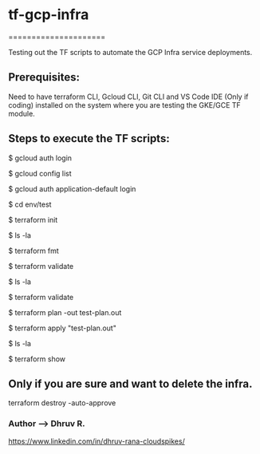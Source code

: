 # tf-gcp-infra
=====================

Testing out the TF scripts to automate the GCP Infra service deployments.

## Prerequisites:
Need to have terraform CLI, Gcloud CLI, Git CLI and VS Code IDE (Only if coding) installed on the system where you are testing the GKE/GCE TF module.

## Steps to execute the TF scripts:

$ gcloud auth login

$ gcloud config list

$ gcloud auth application-default login

$ cd env/test

$ terraform init

$ ls -la

$ terraform fmt

$ terraform validate

$ ls -la

$ terraform validate

$ terraform plan -out test-plan.out

$ terraform apply "test-plan.out"

$ ls -la

$ terraform show

## Only if you are sure and want to delete the infra.
terraform destroy -auto-approve

### Author --> Dhruv R.
https://www.linkedin.com/in/dhruv-rana-cloudspikes/
